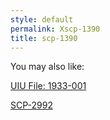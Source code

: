 ```yaml
---
style: default
permalink: Xscp-1390
title: scp-1390
---
```

You may also like:

[UIU File: 1933-001](http://scp-wiki.net/uiu-file-1933-001)

[SCP-2992](http://scp-wiki.net/scp-2992)
